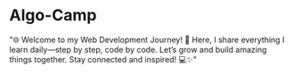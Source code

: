 # Algo-Camp
"🌐 Welcome to my Web Development Journey! 🚀 Here, I share everything I learn daily—step by step, code by code. Let’s grow and build amazing things together. Stay connected and inspired! 💻✨"

